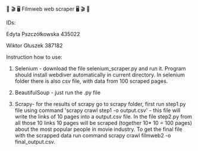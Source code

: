 :movie_camera: :clapper: :desktop_computer:  Filmweb web scraper  :desktop_computer: :clapper: :movie_camera:



IDs:

Edyta Pszczółkowska 435022 

Wiktor Głuszek 387182


Instruction how to use:

1. Selenium - download the file selenium_scraper.py and run it. Program should install webdiver automatically in current directory. In selenium folder there is also csv file, with data from 100 scraped pages. 

2. BeautifulSoup - just run the .py file 

3. Scrapy- for the results of scrapy go to scrapy folder, first run step1.py file using command   'scrapy crawl step1 -o output.csv' - this file will write the links of 10 pages into a output.csv file. In the file step2.py from all those 10 links  10 pages will be scraped (together 10* 10 =  100 pages) about the most popular people in movie industry.
To get the final file with the scrapped data run command scrapy crawl filmweb2 -o final_output.csv.
